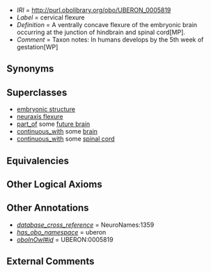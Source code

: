 * *IRI* = http://purl.obolibrary.org/obo/UBERON_0005819
 * *Label* = cervical flexure
 * *Definition* = A ventrally concave flexure of the embryonic brain occurring at the junction of hindbrain and spinal cord[MP].
 * *Comment* = Taxon notes: In humans develops by the 5th week of gestation[WP]

## Synonyms


## Superclasses

 * [embryonic structure](../../UBERON/50/UBERON_0002050.md)
 * [neuraxis flexure](../../UBERON/17/UBERON_0005817.md)
 * [part_of](../../BFO/50/BFO_0000050.md) some [future brain](../../UBERON/38/UBERON_0006238.md)
 * [continuous_with](../../FMA/72/FMA_85972.md) some [brain](../../UBERON/55/UBERON_0000955.md)
 * [continuous_with](../../FMA/72/FMA_85972.md) some [spinal cord](../../UBERON/40/UBERON_0002240.md)

## Equivalencies


## Other Logical Axioms


## Other Annotations

 * *[database_cross_reference](../../ef/oboInOwl#hasDbXref.md)* = NeuroNames:1359
 * *[has_obo_namespace](../../ce/oboInOwl#hasOBONamespace.md)* = uberon
 * *[oboInOwl#id](../../id/oboInOwl#id.md)* = UBERON:0005819

## External Comments

